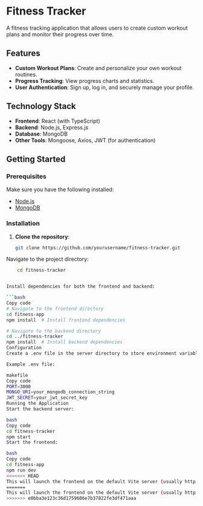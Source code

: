 # Fitness Tracker

A fitness tracking application that allows users to create custom workout plans and monitor their progress over time.

## Features

- **Custom Workout Plans**: Create and personalize your own workout routines.
- **Progress Tracking**: View progress charts and statistics.
- **User Authentication**: Sign up, log in, and securely manage your profile.

## Technology Stack

- **Frontend**: React (with TypeScript)
- **Backend**: Node.js, Express.js
- **Database**: MongoDB
- **Other Tools**: Mongoose, Axios, JWT (for authentication)

## Getting Started

### Prerequisites

Make sure you have the following installed:

- [Node.js](https://nodejs.org/)
- [MongoDB](https://www.mongodb.com/)

### Installation

1. **Clone the repository**:

   ```bash
   git clone https://github.com/yourusername/fitness-tracker.git
Navigate to the project directory:

```bash
    cd fitness-tracker


Install dependencies for both the frontend and backend:

```bash
Copy code
# Navigate to the frontend directory
cd fitness-app
npm install  # Install frontend dependencies

# Navigate to the backend directory
cd ../fitness-tracker
npm install  # Install backend dependencies
Configuration
Create a .env file in the server directory to store environment variables, including MongoDB URI and JWT secret.

Example .env file:

makefile
Copy code
PORT=3000
MONGO_URI=your_mongodb_connection_string
JWT_SECRET=your_jwt_secret_key
Running the Application
Start the backend server:

bash
Copy code
cd fitness-tracker
npm start
Start the frontend:

bash
Copy code
cd fitness-app
npm run dev
<<<<<<< HEAD
This will launch the frontend on the default Vite server (usually http://localhost:5173) and the backend on http://localhost:3000 (or the port specified in the .env file).
=======
This will launch the frontend on the default Vite server (usually http://localhost:5173) and the backend on http://localhost:3000 (or the port specified in the .env file).
>>>>>>> e0bba3e123c36d1759606e7b37822fe3df471aaa
